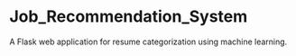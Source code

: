 # Job_Recommendation_System
 A Flask web application for resume categorization using machine learning.
